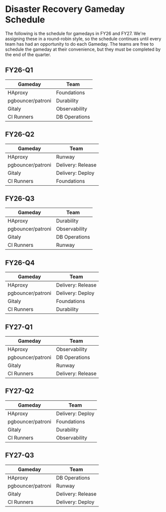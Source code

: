 # Disaster Recovery Gameday Schedule

The following is the schedule for gamedays in FY26 and FY27. We're assigning these in a round-robin style, so the schedule continues until every team has had an opportunity to do each Gameday. The teams are free to schedule the gameday at their convenience, but they must be completed by the end of the quarter.

## FY26-Q1

| Gameday           | Team          |
| ----------------- | ------------- |
| HAproxy           | Foundations   |
| pgbouncer/patroni | Durability    |
| Gitaly            | Observability |
| CI Runners        | DB Operations |

## FY26-Q2

| Gameday           | Team              |
| ----------------- | ----------------- |
| HAproxy           | Runway            |
| pgbouncer/patroni | Delivery: Release |
| Gitaly            | Delivery: Deploy  |
| CI Runners        | Foundations       |

## FY26-Q3

| Gameday           | Team          |
| ----------------- | ------------- |
| HAproxy           | Durability    |
| pgbouncer/patroni | Observability |
| Gitaly            | DB Operations |
| CI Runners        | Runway        |

## FY26-Q4

| Gameday           | Team              |
| ----------------- | ----------------- |
| HAproxy           | Delivery: Release |
| pgbouncer/patroni | Delivery: Deploy  |
| Gitaly            | Foundations       |
| CI Runners        | Durability        |

## FY27-Q1

| Gameday           | Team              |
| ----------------- | ----------------- |
| HAproxy           | Observability     |
| pgbouncer/patroni | DB Operations     |
| Gitaly            | Runway            |
| CI Runners        | Delivery: Release |

## FY27-Q2

| Gameday           | Team             |
| ----------------- | ---------------- |
| HAproxy           | Delivery: Deploy |
| pgbouncer/patroni | Foundations      |
| Gitaly            | Durability       |
| CI Runners        | Observability    |

## FY27-Q3

| Gameday           | Team              |
| ----------------- | ----------------- |
| HAproxy           | DB Operations     |
| pgbouncer/patroni | Runway            |
| Gitaly            | Delivery: Release |
| CI Runners        | Delivery: Deploy  |
